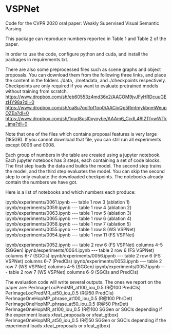 # VSPNet

Code for the CVPR 2020 oral paper: Weakly Supervised Visual Semantic Parsing

This package can reproduce numbers reported in Table 1 and Table 2 of the paper.

In order to use the code, configure python and cuda, and install the packages in requirements.txt. 

There are also some preprocessed files such as scene graphs and object proposals. You can download them from the following three links, and place the content in the folders ./data, ./metadata, and ./checkpoints respectively. Checkpoints are only required if you want to evaluate pretrained models without training from scratch.
https://www.dropbox.com/sh/eb60553z4md36x2/AACOM9jvJFyHRDcuuGEzHY98a?dl=0
https://www.dropbox.com/sh/oa8u7qolfpf1op0/AACivQp5RmtmykbqmWeupOZEa?dl=0
https://www.dropbox.com/sh/1qud8usl0xyoybe/AAAm6_CcdL46I2TfywWTk_jma?dl=0

Note that one of the files which contains proposal features is very large (185GB). If you cannot download that file, you can still run all experiments except 0006 and 0008.

Each group of numbers in the table are created using a jupyter notebook. Each jupyter notebook has 3 steps, each containing a set of code blocks. The first step loads the data and builds the model. The second step trains the model, and the third step evaluates the model. You can skip the second step to only evaluate the downloaded checkpoints. The notebooks already contain the numbers we have got. 

Here is a list of notebooks and which numbers each produce:

ipynb/experiments/0061.ipynb --- table 1 row 3 (ablation 1)
ipynb/experiments/0059.ipynb --- table 1 row 4 (ablation 2)
ipynb/experiments/0063.ipynb --- table 1 row 5 (ablation 3)
ipynb/experiments/0065.ipynb --- table 1 row 6 (ablation 4)
ipynb/experiments/0058.ipynb --- table 1 row 7 (ablation 5)
ipynb/experiments/0055.ipynb --- table 1 row 8 (WS VSPNet)
ipynb/experiments/0054.ipynb --- table 1 row 11 (FS VSPNet)

ipynb/experiments/0052.ipynb --- table 2 row 6 (FS VSPNet) columns 4-5 (SGGen)
ipynb/experiments/0064.ipynb --- table 2 row 6 (FS VSPNet) columns 6-7 (SGCls)
ipynb/experiments/0056.ipynb --- table 2 row 6 (FS VSPNet) columns 6-7 (PredCls)
ipynb/experiments/0053.ipynb --- table 2 row 7 (WS VSPNet) columns 4-5 (SGGen)
ipynb/experiments/0057.ipynb --- table 2 row 7 (WS VSPNet) columns 6-9 (SGCls and PredCls)

The evaluation code will write several outputs. The ones we report on the paper are:
PerImageLocPredMR_at100_iou_0.5 (R@100 PredCls)
PerImageLocPredMR_at50_iou_0.5 (R@50 PredCls)
PerImageOneHopMP_phrase_at100_iou_0.5 (R@100 PhrDet)
PerImageOneHopMP_phrase_at50_iou_0.5 (R@50 PhrDet)
PerImageOneHopMR_at100_iou_0.5 (R@100 SGGen or SGCls depending if the experiment loads xfeat_proposals or xfeat_gtbox)
PerImageOneHopMR_at50_iou_0.5 (R@50 SGGen or SGCls depending if the experiment loads xfeat_proposals or xfeat_gtbox)



